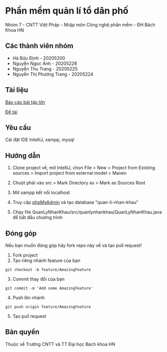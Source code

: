 # Phần mềm quản lí tổ dân phố

Nhóm 7 - CNTT Việt Pháp - Nhập môn Công nghệ phần mềm - ĐH Bách Khoa HN

## Các thành viên nhóm
- Hà Bửu Định - 20205200
- Nguyễn Ngọc Ánh - 20205228
- Nguyễn Thu Trang - 20205225
- Nguyễn Thị Phương Trang - 20205224

## Tài liệu
[Báo cáo bài tập lớn](https://docs.google.com/document/d/1lQqDunF3r34h2XQ7es89hZckUDqJg4qh/edit?usp=sharing&ouid=101504247586625634916&rtpof=true&sd=true)

[Đề tài](https://docs.google.com/document/d/1l4P31ZByuccmjFdiW1dLIc14_SrPfdaS1rZnk8fUxiE/edit?usp=sharing)

## Yêu cầu
Cài đặt IDE IntelliJ, xampp, mysql

## Hướng dẫn
1. Clone project về, mở IntelliJ, chọn File > New > Project from Existing sources > Import project from external model > Maven

2. Chuột phải vào src > Mark Directory as > Mark as Sources Root

3. Mở xampp kết nối localhost

4. Truy cập [phpMyAdmin](http://localhost/phpmyadmin/) và tạo database "quan-li-nhan-khau"

5. Chạy file QuanLyNhanKhau/src/quanlynhankhau/QuanLyNhanKhau.java để bắt đầu chương trình

## Đóng góp

Nếu bạn muốn đóng góp hãy fork repo này về và tạo pull request!

1. Fork project
2. Tạo riêng nhánh feature của bạn
``` 
git checkout -b feature/AmazingFeature
```
3. Commit thay đổi của bạn
```
git commit -m 'Add some AmazingFeature'
```
4. Push lên nhánh 
```
git push origin feature/AmazingFeature
```
5. Tạo pull request

## Bản quyền
Thuộc về Trường CNTT và TT Đại học Bách khoa HN
